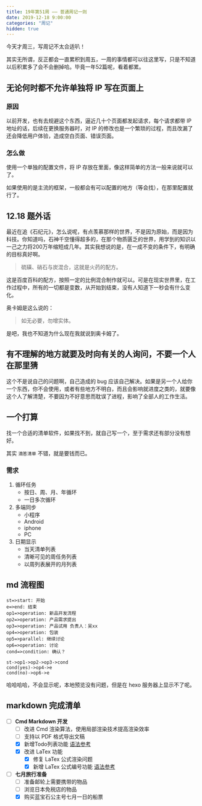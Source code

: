 ```yaml
---
title: 19年第51周 —— 普通周记一则
date: 2019-12-18 9:00:00
categories: "周记"
hidden: true
---
```


今天才周三，写周记不太合适叭！

其实无所谓，反正都会一直累积到周五，一周的事情都可以往这里写，只是不知道以后积累多了会不会删掉哈。毕竟一年52篇呢，看着都累。

<!-- more -->

## 无论何时都不允许单独将 IP 写在页面上

### 原因

以前开发，也有去规避这个东西，逼近几十个页面都发起请求，每个请求都带 IP 地址的话，后续在更换服务器时，对 IP 的修改也是一个繁琐的过程，而且改漏了还会降低用户体验，造成空白页面、错误页面。

### 怎么做

使用一个单独的配置文件，将 IP 存放在里面，像这样简单的方法一般来说就可以了。

如果使用的是主流的框架，一般都会有可以配置的地方（等会找），在那里配置就行了。

## 12.18 题外话

最近在追《石纪元》，怎么说呢，有点羡慕那样的世界，不是因为原始，而是因为科技。你知道吗，石神千空懂得超多的，在那个物质匮乏的世界，用学到的知识以一己之力将200万年缩短成几年。其实我想说的是，在一成不变的条件下，有明确的目标真好啊。

> 硫磺、硝石与炭混合，这就是火药的配方。

这是百度百科的配方，按照一定的比例混合制作就可以。可是在现实世界里，在工作过程中，所有的一切都是变数，从开始到结束，没有人知道下一秒会有什么变化。

奥卡姆是这么说的：

> 如无必要，勿增实体。

是吧，我也不知道为什么现在我就说到奥卡姆了。

## 有不理解的地方就要及时向有关的人询问，不要一个人在那里猜

这个不是说自己的问题啊，自己造成的 bug 应该自己解决。如果是另一个人给你一个东西，你不会使用，或者有些地方不明白，而且会影响就进度之类的，就要像这个人了解清楚，不要因为不好意思而耽误了进程，影响了全部人的工作生活。

## 一个打算

找一个合适的清单软件，如果找不到，就自己写一个，至于需求还有部分没有想好。

其实 `滴答清单` 不错，就是要钱而已。

### 需求

1. 循环任务
    * 按日、周、月、年循环
    * 一日多次循环
2. 多端同步
    * 小程序
    * Android
    * iphone
    * PC
3. 日期显示
    * 当天清单列表
    * 清晰可见的周任务列表
    * 以周列表展开的月列表

## md 流程图

```flow
st=>start: 开始
e=>end: 结束
op1=>operation: 新品开发流程
op2=>operation: 产品需求提出
op3=>operation: 产品试用 负责人：吴xx
op4=>operation: 包装
op5=>parallel: 继续讨论
op6=>operation: 讨论
cond=>condition: 确认？

st->op1->op2->op3->cond
cond(yes)->op4->e
cond(no)->op6->e
```

哈哈哈哈，不会显示呢，本地预览没有问题，但是在 hexo 服务器上显示不了呢。

## markdown 完成清单

* [ ] **Cmd Markdown 开发**
  * [ ] 改进 Cmd 渲染算法，使用局部渲染技术提高渲染效率
  * [ ] 支持以 PDF 格式导出文稿
  * [x] 新增Todo列表功能 [语法参考](https://github.com/blog/1375-task-lists-in-gfm-issues-pulls-comments)
  * [x] 改进 LaTex 功能
    * [x] 修复 LaTex 公式渲染问题
    * [x] 新增 LaTex 公式编号功能 [语法参考](http://docs.mathjax.org/en/latest/tex.html#tex-eq-numbers)
* [ ] **七月旅行准备**
  * [ ] 准备邮轮上需要携带的物品
  * [ ] 浏览日本免税店的物品
  * [x] 购买蓝宝石公主号七月一日的船票